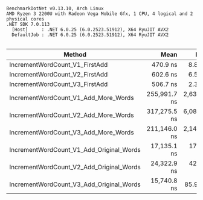 ```

BenchmarkDotNet v0.13.10, Arch Linux
AMD Ryzen 3 2200U with Radeon Vega Mobile Gfx, 1 CPU, 4 logical and 2 physical cores
.NET SDK 7.0.113
  [Host]     : .NET 6.0.25 (6.0.2523.51912), X64 RyuJIT AVX2
  DefaultJob : .NET 6.0.25 (6.0.2523.51912), X64 RyuJIT AVX2


```
| Method                                   | Mean         | Error       | StdDev      |
|----------------------------------------- |-------------:|------------:|------------:|
| IncrementWordCount_V1_FirstAdd           |     470.9 ns |     8.85 ns |    13.52 ns |
| IncrementWordCount_V2_FirstAdd           |     602.6 ns |     6.52 ns |     5.44 ns |
| IncrementWordCount_V3_FirstAdd           |     506.7 ns |     2.34 ns |     1.83 ns |
| IncrementWordCount_V1_Add_More_Words     | 255,991.7 ns | 2,635.23 ns | 2,057.41 ns |
| IncrementWordCount_V2_Add_More_Words     | 317,275.5 ns | 6,087.48 ns | 5,978.72 ns |
| IncrementWordCount_V3_Add_More_Words     | 211,146.0 ns | 2,141.83 ns | 1,898.68 ns |
| IncrementWordCount_V1_Add_Original_Words |  17,135.1 ns |   172.84 ns |   153.21 ns |
| IncrementWordCount_V2_Add_Original_Words |  24,322.9 ns |   429.58 ns |   477.48 ns |
| IncrementWordCount_V3_Add_Original_Words |  15,740.8 ns |    85.95 ns |    71.77 ns |
